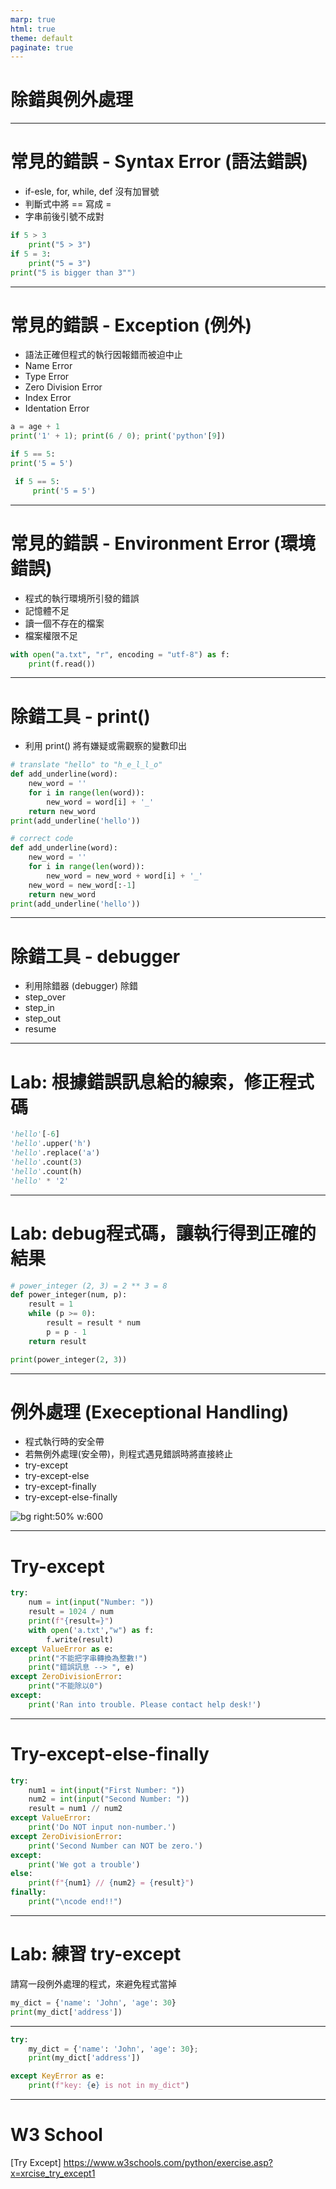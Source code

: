 ```yaml
---
marp: true
html: true
theme: default
paginate: true
---
```

# 除錯與例外處理
---
# 常見的錯誤 - Syntax Error (語法錯誤)
- if-esle, for, while, def 沒有加冒號
- 判斷式中將 == 寫成 =
- 字串前後引號不成對

```python
if 5 > 3
    print("5 > 3")    
if 5 = 3:
    print("5 = 3")
print("5 is bigger than 3"") 
```
---
# 常見的錯誤 - Exception (例外)
- 語法正確但程式的執行因報錯而被迫中止
- Name Error
- Type Error 
- Zero Division Error
- Index Error
- Identation Error

```python
a = age + 1
print('1' + 1); print(6 / 0); print('python'[9])

if 5 == 5:
print('5 = 5')

 if 5 == 5:
     print('5 = 5')

```
---
# 常見的錯誤 - Environment Error (環境錯誤)
- 程式的執行環境所引發的錯誤
- 記憶體不足
- 讀一個不存在的檔案
- 檔案權限不足

```python
with open("a.txt", "r", encoding = "utf-8") as f:
    print(f.read())
```
---
# 除錯工具 - print()
- 利用 print() 將有嫌疑或需觀察的變數印出
```python
# translate "hello" to "h_e_l_l_o"
def add_underline(word):
    new_word = ''
    for i in range(len(word)):
        new_word = word[i] + '_'
    return new_word
print(add_underline('hello'))
```
```python
# correct code
def add_underline(word):
    new_word = ''
    for i in range(len(word)):
        new_word = new_word + word[i] + '_'
    new_word = new_word[:-1]
    return new_word
print(add_underline('hello'))
```
---
# 除錯工具 - debugger
- 利用除錯器 (debugger) 除錯
- step_over
- step_in
- step_out
- resume
---
# Lab: 根據錯誤訊息給的線索，修正程式碼
```python
'hello'[-6]
'hello'.upper('h')
'hello'.replace('a')
'hello'.count(3)
'hello'.count(h)
'hello' * '2'
```
---
# Lab: debug程式碼，讓執行得到正確的結果 

```python
# power_integer (2, 3) = 2 ** 3 = 8
def power_integer(num, p):
    result = 1
    while (p >= 0):
        result = result * num
        p = p - 1
    return result

print(power_integer(2, 3))
```
---
# 例外處理 (Execeptional Handling)
- 程式執行時的安全帶
- 若無例外處理(安全帶)，則程式遇見錯誤時將直接終止
- try-except
- try-except-else
- try-except-finally
- try-except-else-finally

![bg right:50% w:600](https://realpython.com/cdn-cgi/image/width=1394,format=auto/https://files.realpython.com/media/try_except_else_finally.a7fac6c36c55.png)

---
# Try-except

```python
try:
    num = int(input("Number: "))
    result = 1024 / num
    print(f"{result=}")
    with open('a.txt',"w") as f:
        f.write(result)
except ValueError as e:
    print("不能把字串轉換為整數!")
    print("錯誤訊息 --> ", e)
except ZeroDivisionError:
    print("不能除以0")
except:
    print('Ran into trouble. Please contact help desk!')    
```

---
# Try-except-else-finally
```python
try:
    num1 = int(input("First Number: "))
    num2 = int(input("Second Number: "))
    result = num1 // num2
except ValueError:
    print('Do NOT input non-number.')
except ZeroDivisionError:
    print('Second Number can NOT be zero.')
except:
    print('We got a trouble')
else:
    print(f"{num1} // {num2} = {result}")
finally:
    print("\ncode end!!")
```    
---
# Lab: 練習 try-except
請寫一段例外處理的程式，來避免程式當掉
```python
my_dict = {'name': 'John', 'age': 30}
print(my_dict['address'])
```
<hr>

```python
try:
    my_dict = {'name': 'John', 'age': 30};
    print(my_dict['address'])

except KeyError as e:
    print(f"key: {e} is not in my_dict")
```    
---
# W3 School
[Try Except] https://www.w3schools.com/python/exercise.asp?x=xrcise_try_except1

